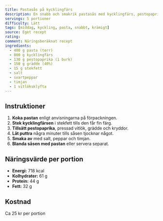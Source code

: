 ```yaml
---
title: Pastasås på kycklingfärs
description: En snabb och smakrik pastasås med kycklingfärs, pestopaprika och grädde. Perfekt till vardagsmiddagen.
servings: 5 portioner
difficulty: Lätt
tags: [middag, kyckling, pasta, snabbt, krämigt]
source: Eget recept
rating: 
comment: Näringsberäknat recept
ingredients:
  - 400 g pasta (torr)
  - 800 g kycklingfärs
  - 130 g pestopaprika (1 burk)
  - 150 g grädde (40%)
  - 15 g stekfett
  - salt
  - svartpeppar
  - timjan
  - 1 vitlöksklyfta
---
```


## Instruktioner

1. **Koka pastan** enligt anvisningarna på förpackningen.  
2. **Stek kycklingfärsen** i stekfett tills den får fin färg.  
3. **Tillsätt pestopaprika**, pressad vitlök, grädde och kryddor.  
4. **Låt puttra** några minuter tills såsen tjocknar något.  
5. **Smaka av** med salt, peppar och timjan.  
6. **Blanda såsen med pastan** eller servera separat.  

## Näringsvärde per portion

- **Energi:** 718 kcal  
- **Kolhydrater:** 61 g  
- **Protein:** 44 g  
- **Fett:** 32 g  

## Kostnad

Ca 25 kr per portion

